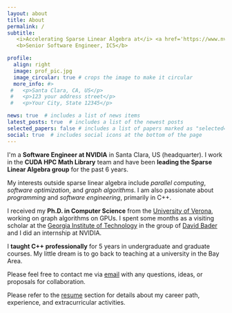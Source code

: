 ```yaml
---
layout: about
title: About
permalink: /
subtitle:
   <i>Accelerating Sparse Linear Algebra at</i> <a href='https://www.nvidia.com'><i>NVIDIA<i></a> <br>
   <b>Senior Software Engineer, IC5</b>

profile:
  align: right
  image: prof_pic.jpg
  image_circular: true # crops the image to make it circular
  more_info: #>
 #   <p>Santa Clara, CA, US</p>
 #   <p>123 your address street</p>
 #   <p>Your City, State 12345</p>

news: true  # includes a list of news items
latest_posts: true  # includes a list of the newest posts
selected_papers: false # includes a list of papers marked as "selected={true}"
social: true  # includes social icons at the bottom of the page
---
```


I'm a **Software Engineer at NVIDIA** in Santa Clara, US (headquarter).  I work in the **CUDA HPC Math Library** team and have been **leading the Sparse Linear Algebra group** for the past 6 years.

My interests outside sparse linear algebra include *parallel computing*, *software optimization*, and *graph algorithms*. I am also passionate about *programming* and *software engineering*, primarily in C++.

I received my **Ph.D. in Computer Science** from the [University of Verona](https://www.univr.it/en/), working on graph algorithms on GPUs. I spent some months as a visiting scholar at the [Georgia Institute of Technology](https://www.gatech.edu/) in the group of [David Bader](https://davidbader.net/) and I did an internship at NVIDIA.

I **taught C++ professionally** for 5 years in undergraduate and graduate courses. My little dream is to go back to teaching at a university in the Bay Area.

Please feel free to contact me via [email](mailto:fbusato@nvidia.com) with any questions, ideas, or proposals for collaboration.

Please refer to the [resume](https://federico-busato.github.io/resume/) section for details about my career path, experience, and extracurricular activities.
